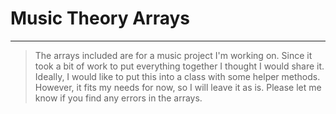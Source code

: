 # Music Theory Arrays
---
> The arrays included are for a music project I'm working on. Since it took a bit of work to put everything together I thought I would share it. Ideally, I would like to put this into a class with some helper methods. However, it fits my needs for now, so I will leave it as is. Please let me know if you find any errors in the arrays.